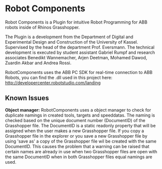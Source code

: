 # Robot Components
Robot Components is a Plugin for intuitive Robot Programming for ABB robots inside of Rhinos Grasshopper.

The Plugin is a development from the Department of Digital and Experimental Design and Construction of the University of Kassel. Supervised by the head of the department Prof. Eversmann. The technical development is executed by student assistant Gabriel Rumpf and research associates Benedikt Wannemacher, Arjen Deetman, Mohamed Dawod, Zuardin Akbar and Andrea Rossi.

RobotComponents uses the ABB PC SDK for real-time connection to ABB Robots, you can find the .dll used in this project here: http://developercenter.robotstudio.com/landing

## Known Issues
**Object manager:** RobotComponents uses a object manager to check for duplicate namings in created tools, targets and speeddatas. The naming is checked based on the unique document number (DocumentID) of the Grasshopper file. The DocumentID is a static readonly property that will be assigned when the user makes a new Grasshopper file. If you copy a Grasshopper file in the explorer or you save a new Grasshopper file by using 'save as' a copy of the Grasshopper file wil be created with the same DocumentID. This causes the problem that a warning can be raised that certain names are already in use when two Grasshopper files are open with the same DocumentID when in both Grasshopper files equal namings are used. 
